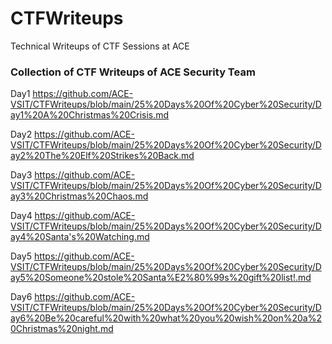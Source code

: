 # CTFWriteups
Technical Writeups of CTF Sessions at ACE
 ### Collection of CTF Writeups of ACE Security Team
 
Day1 https://github.com/ACE-VSIT/CTFWriteups/blob/main/25%20Days%20Of%20Cyber%20Security/Day1%20A%20Christmas%20Crisis.md

Day2 https://github.com/ACE-VSIT/CTFWriteups/blob/main/25%20Days%20Of%20Cyber%20Security/Day2%20The%20Elf%20Strikes%20Back.md

Day3 https://github.com/ACE-VSIT/CTFWriteups/blob/main/25%20Days%20Of%20Cyber%20Security/Day3%20Christmas%20Chaos.md

Day4 https://github.com/ACE-VSIT/CTFWriteups/blob/main/25%20Days%20Of%20Cyber%20Security/Day4%20Santa's%20Watching.md

Day5 https://github.com/ACE-VSIT/CTFWriteups/blob/main/25%20Days%20Of%20Cyber%20Security/Day5%20Someone%20stole%20Santa%E2%80%99s%20gift%20list!.md

Day6 https://github.com/ACE-VSIT/CTFWriteups/blob/main/25%20Days%20Of%20Cyber%20Security/Day6%20Be%20careful%20with%20what%20you%20wish%20on%20a%20Christmas%20night.md
